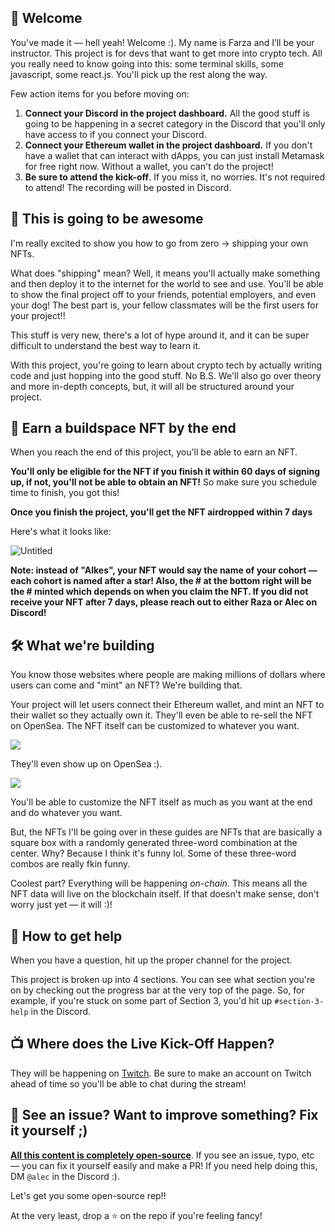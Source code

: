 ## 👋 Welcome

You've made it — hell yeah! Welcome :). My name is Farza and I’ll be your instructor. This project is for devs that want to get more into crypto tech. All you really need to know going into this: some terminal skills, some javascript, some react.js. You'll pick up the rest along the way.

Few action items for you before moving on:

1. **Connect your Discord in the project dashboard.** All the good stuff is going to be happening in a secret category in the Discord that you'll only have access to if you connect your Discord.
2. **Connect your Ethereum wallet in the project dashboard.** If you don't have a wallet that can interact with dApps, you can just install Metamask for free right now. Without a wallet, you can't do the project!
3. **Be sure to attend the kick-off**. If you miss it, no worries. It's not required to attend! The recording will be posted in Discord.

## 🚀 This is going to be awesome

I'm really excited to show you how to go from zero -> shipping your own NFTs.

What does "shipping" mean? Well, it means you'll actually make something and then deploy it to the internet for the world to see and use. You'll be able to show the final project off to your friends, potential employers, and even your dog! The best part is, your fellow classmates will be the first users for your project!!

This stuff is very new, there's a lot of hype around it, and it can be super difficult to understand the best way to learn it.

With this project, you're going to learn about crypto tech by actually writing code and just hopping into the good stuff. No B.S. We'll also go over theory and more in-depth concepts, but, it will all be structured around your project.

## 👀 Earn a buildspace NFT by the end

When you reach the end of this project, you'll be able to earn an NFT.

**You'll only be eligible for the NFT if you finish it within 60 days of signing up, if not, you'll not be able to obtain an NFT!** So make sure you schedule time to finish, you got this!

**Once you finish the project, you'll get the NFT airdropped within 7 days**

Here's what it looks like:

![Untitled](https://i.imgur.com/4PliKDj.png)

**Note: instead of "Alkes", your NFT would say the name of your cohort — each cohort is named after a star! Also, the # at the bottom right will be the # minted which depends on when you claim the NFT. If you did not receive your NFT after 7 days, please reach out to either Raza or Alec on Discord!**

## 🛠 What we're building

You know those websites where people are making millions of dollars where users can come and "mint" an NFT? We're building that.

Your project will let users connect their Ethereum wallet, and mint an NFT to their wallet so they actually own it. They'll even be able to re-sell the NFT on OpenSea. The NFT itself can be customized to whatever you want.

![](https://i.imgur.com/n2gtgFC.png)

They'll even show up on OpenSea :).

![](https://i.imgur.com/2nQ6Csp.png)

You'll be able to customize the NFT itself as much as you want at the end and do whatever you want.

But, the NFTs I'll be going over in these guides are NFTs that are basically a square box with a randomly generated three-word combination at the center. Why? Because I think it's funny lol. Some of these three-word combos are really fkin funny.

Coolest part? Everything will be happening _on-chain_. This means all the NFT data will live on the blockchain itself. If that doesn't make sense, don't worry just yet — it will :)!

## 🤚 How to get help

When you have a question, hit up the proper channel for the project.

This project is broken up into 4 sections. You can see what section you're on by checking out the progress bar at the very top of the page. So, for example, if you're stuck on some part of Section 3, you'd hit up `#section-3-help` in the Discord.

## 📺 Where does the Live Kick-Off Happen?

They will be happening on [Twitch](https://www.twitch.tv/buildspace). Be sure to make an account on Twitch ahead of time so you'll be able to chat during the stream!

## 🤘 See an issue? Want to improve something? Fix it yourself ;)

**[All this content is completely open-source](https://github.com/buildspace/buildspace-projects)**. If you see an issue, typo, etc — you can fix it yourself easily and make a PR! If you need help doing this, DM `@alec` in the Discord :).

Let's get you some open-source rep!!

At the very least, drop a ⭐ on the repo if you're feeling fancy!
